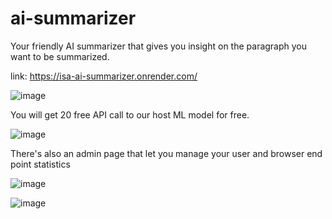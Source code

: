 # ai-summarizer

Your friendly AI summarizer that gives you insight on the paragraph you want to be summarized.

link: https://isa-ai-summarizer.onrender.com/

![image](https://github.com/pangchunh/ai-summarizer/assets/90530544/96db7a13-8b15-4740-8d8b-4a12d4cd2924)

You will get 20 free API call to our host ML model for free.

![image](https://github.com/pangchunh/ai-summarizer/assets/90530544/a8ff3233-366d-422c-9e42-3e013422621d)

There's also an admin page that let you manage your user and browser end point statistics

![image](https://github.com/pangchunh/ai-summarizer/assets/90530544/2f08a3a4-8611-44c6-8f30-db6e5a1ad487)

![image](https://github.com/pangchunh/ai-summarizer/assets/90530544/cedbe0d9-188b-4282-b140-422a6ec317b7)

